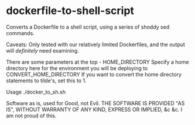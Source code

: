 # dockerfile-to-shell-script
Converts a Dockerfile to a shell script, using a series of shoddy sed commands.

Caveats: Only tested with our relatively limited Dockerfiles, and the output 
will *definitely* need examining.

There are some parameters at the top - 
    HOME_DIRECTORY Specify a home directory here for the environment you will be deploying to
    CONVERT_HOME_DIRECTORY If you want to convert the home directory statements to tilde's, set this to 1.
    
Usage ./docker_to_sh.sh

Software as is, used for Good, not Evil. THE SOFTWARE IS PROVIDED "AS IS", WITHOUT WARRANTY OF ANY KIND, EXPRESS OR IMPLIED, &c &c. I am not proud of this.
